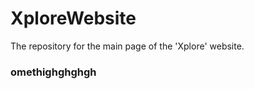 # XploreWebsite
The repository for the main page of the 'Xplore' website.

### omethighghghgh
#####
